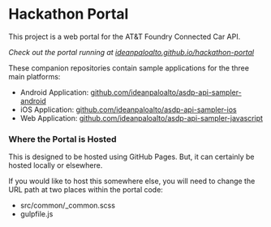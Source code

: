 Hackathon Portal
================

This project is a web portal for the AT&T Foundry Connected Car API.

_Check out the portal running at [ideanpaloalto.github.io/hackathon-portal](http://ideanpaloalto.github.io/hackathon-portal/)_

These companion repositories contain sample applications for the three main platforms:

- Android Application: [github.com/ideanpaloalto/asdp-api-sampler-android](https://github.com/ideanpaloalto/asdp-api-sampler-android)
- iOS Application: [github.com/ideanpaloalto/asdp-api-sampler-ios](https://github.com/ideanpaloalto/asdp-api-sampler-ios)
- Web Application: [github.com/ideanpaloalto/asdp-api-sampler-javascript](https://github.com/ideanpaloalto/asdp-api-sampler-javascript)

### Where the Portal is Hosted

This is designed to be hosted using GitHub Pages. But, it can certainly be hosted locally or elsewhere.

If you would like to host this somewhere else, you will need to change the URL path at two places within the portal code:  
  - src/common/_common.scss
  - gulpfile.js
